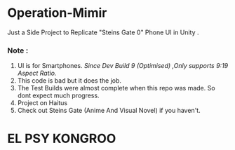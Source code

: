 # Operation-Mimir
Just a Side Project to Replicate "Steins Gate 0" Phone UI in Unity .
### Note : 
1. UI is for Smartphones. *Since Dev Build 9 (Optimised) ,Only supports 9:19 Aspect Ratio.*
2. This code is bad but it does the job.
3. The Test Builds were almost complete when this repo was made. So dont expect much progress.
4. Project on Haitus
5. Check out Steins Gate (Anime And Visual Novel) if you haven't.

# EL PSY KONGROO
 
